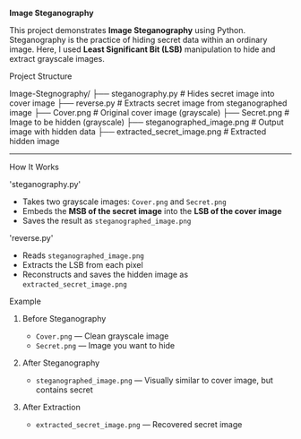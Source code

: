 **Image Steganography**

This project demonstrates **Image Steganography** using Python. Steganography is the practice of hiding secret data within an ordinary image. Here, I used **Least Significant Bit (LSB)** manipulation to hide and extract grayscale images.


 Project Structure
 
Image-Stegnography/
├── steganography.py # Hides secret image into cover image
├── reverse.py # Extracts secret image from steganographed image
├── Cover.png # Original cover image (grayscale)
├── Secret.png # Image to be hidden (grayscale)
├── steganographed_image.png # Output image with hidden data
├── extracted_secret_image.png # Extracted hidden image


---

 How It Works

 'steganography.py'
- Takes two grayscale images: `Cover.png` and `Secret.png`
- Embeds the **MSB of the secret image** into the **LSB of the cover image**
- Saves the result as `steganographed_image.png`

 'reverse.py'
- Reads `steganographed_image.png`
- Extracts the LSB from each pixel
- Reconstructs and saves the hidden image as `extracted_secret_image.png`



 Example

1. Before Steganography
   - `Cover.png` — Clean grayscale image
   - `Secret.png` — Image you want to hide

2. After Steganography
   - `steganographed_image.png` — Visually similar to cover image, but contains secret

3. After Extraction
   - `extracted_secret_image.png` — Recovered secret image


